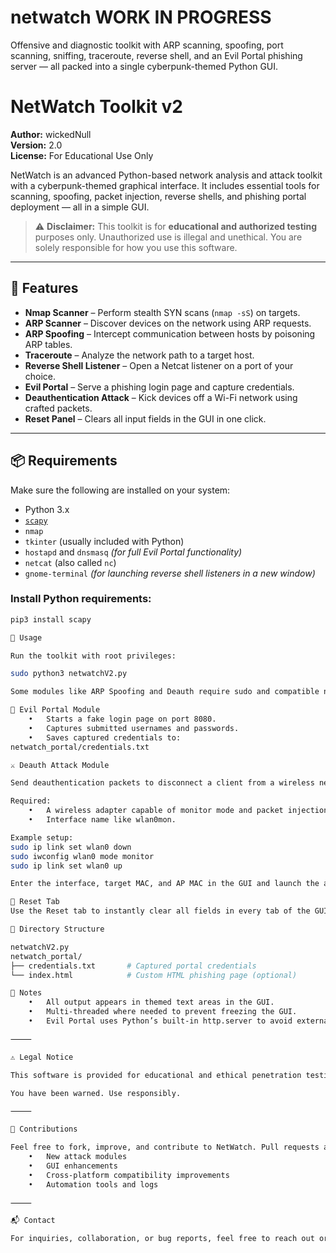# netwatch WORK IN PROGRESS
Offensive and diagnostic toolkit with ARP scanning, spoofing, port scanning, sniffing, traceroute, reverse shell, and an Evil Portal phishing server — all packed into a single cyberpunk-themed Python GUI.

# NetWatch Toolkit v2

**Author:** wickedNull  
**Version:** 2.0  
**License:** For Educational Use Only

NetWatch is an advanced Python-based network analysis and attack toolkit with a cyberpunk-themed graphical interface. It includes essential tools for scanning, spoofing, packet injection, reverse shells, and phishing portal deployment — all in a simple GUI.

> ⚠️ **Disclaimer:** This toolkit is for **educational and authorized testing** purposes only. Unauthorized use is illegal and unethical. You are solely responsible for how you use this software.

---

## 🧰 Features

- **Nmap Scanner** – Perform stealth SYN scans (`nmap -sS`) on targets.
- **ARP Scanner** – Discover devices on the network using ARP requests.
- **ARP Spoofing** – Intercept communication between hosts by poisoning ARP tables.
- **Traceroute** – Analyze the network path to a target host.
- **Reverse Shell Listener** – Open a Netcat listener on a port of your choice.
- **Evil Portal** – Serve a phishing login page and capture credentials.
- **Deauthentication Attack** – Kick devices off a Wi-Fi network using crafted packets.
- **Reset Panel** – Clears all input fields in the GUI in one click.

---

## 📦 Requirements

Make sure the following are installed on your system:

- Python 3.x
- [`scapy`](https://pypi.org/project/scapy/)
- `nmap`
- `tkinter` (usually included with Python)
- `hostapd` and `dnsmasq` *(for full Evil Portal functionality)*
- `netcat` (also called `nc`)
- `gnome-terminal` *(for launching reverse shell listeners in a new window)*

### Install Python requirements:

```bash
pip3 install scapy

🚀 Usage

Run the toolkit with root privileges:

sudo python3 netwatchV2.py

Some modules like ARP Spoofing and Deauth require sudo and compatible network interfaces (e.g., monitor mode enabled).

🔐 Evil Portal Module
	•	Starts a fake login page on port 8080.
	•	Captures submitted usernames and passwords.
	•	Saves captured credentials to:
netwatch_portal/credentials.txt

⚔️ Deauth Attack Module

Send deauthentication packets to disconnect a client from a wireless network.

Required:
	•	A wireless adapter capable of monitor mode and packet injection.
	•	Interface name like wlan0mon.

Example setup:
sudo ip link set wlan0 down
sudo iwconfig wlan0 mode monitor
sudo ip link set wlan0 up

Enter the interface, target MAC, and AP MAC in the GUI and launch the attack.

🔁 Reset Tab
Use the Reset tab to instantly clear all fields in every tab of the GUI. Ideal for refreshing the interface between operations.

📁 Directory Structure

netwatchV2.py
netwatch_portal/
├── credentials.txt       # Captured portal credentials
└── index.html            # Custom HTML phishing page (optional)

📌 Notes
	•	All output appears in themed text areas in the GUI.
	•	Multi-threaded where needed to prevent freezing the GUI.
	•	Evil Portal uses Python’s built-in http.server to avoid external web servers.

⸻

⚠️ Legal Notice

This software is provided for educational and ethical penetration testing only. Any misuse, unauthorized access, or attacks on networks you do not own or have permission to audit may result in legal consequences.

You have been warned. Use responsibly.

⸻

🤝 Contributions

Feel free to fork, improve, and contribute to NetWatch. Pull requests are welcome, especially for:
	•	New attack modules
	•	GUI enhancements
	•	Cross-platform compatibility improvements
	•	Automation tools and logs

⸻

📬 Contact

For inquiries, collaboration, or bug reports, feel free to reach out or open an issue on GitHub.

